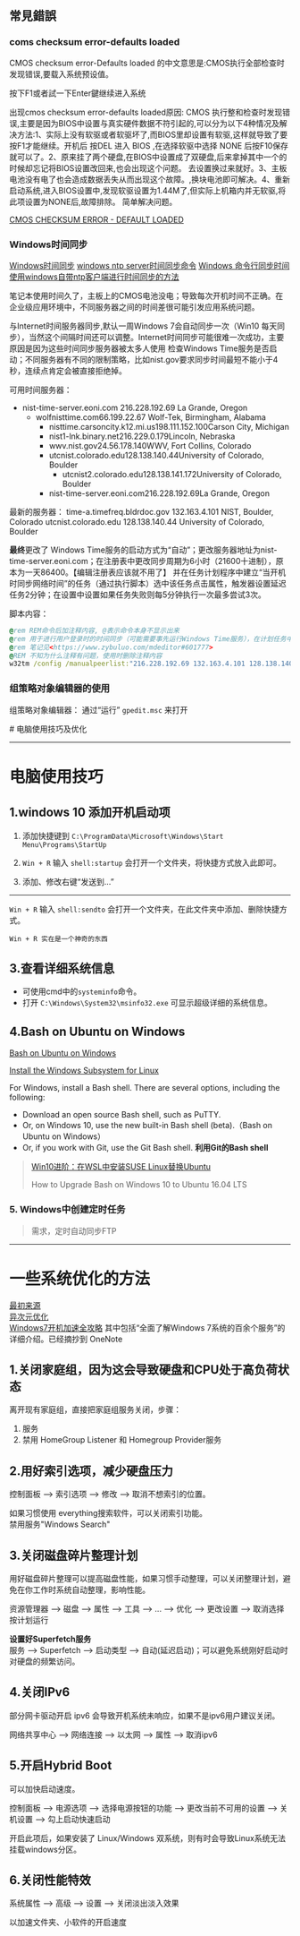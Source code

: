 

## 常見錯誤

### coms checksum error-defaults loaded
CMOS checksum error-Defaults loaded 的中文意思是:CMOS执行全部检查时发现错误,要载入系统预设值。

按下F1或者試一下Enter鍵继续进入系统

出现cmos checksum error-defaults loaded原因: CMOS 执行整和检查时发现错误,主要是因为BIOS中设置与真实硬件数据不符引起的,可以分为以下4种情况及解决方法:1、实际上没有软驱或者软驱坏了,而BIOS里却设置有软驱,这样就导致了要按F1才能继续。开机后 按DEL 进入 BIOS ,在选择软驱中选择 NONE 后按F10保存就可以了。2、原来挂了两个硬盘,在BIOS中设置成了双硬盘,后来拿掉其中一个的时候却忘记将BIOS设置改回来,也会出现这个问题。 去设置换过来就好。3、主板电池没有电了也会造成数据丢失从而出现这个故障。,换块电池即可解决。4、重新启动系统,进入BIOS设置中,发现软驱设置为1.44M了,但实际上机箱内并无软驱,将此项设置为NONE后,故障排除。 简单解决问题。

[CMOS CHECKSUM ERROR - DEFAULT LOADED](http://ccm.net/faq/618-cmos-checksum-error-default-loaded)



### Windows时间同步

[Windows时间同步](http://www.metsky.com/archives/439.html  "推荐")
[windows ntp server时间同步命令](http://www.360doc.com/content/11/0718/17/3804236_134325057.shtml)
[Windows 命令行同步时间](http://madman.blog.51cto.com/62132/690077)
[使用windows自带ntp客户端进行时间同步的方法](http://blog.csdn.net/maryzhao1985/article/details/6721489)

笔记本使用时间久了，主板上的CMOS电池没电；导致每次开机时间不正确。在企业级应用环境中，不同服务器之间的时间差很可能引发应用系统问题。

与Internet时间服务器同步,默认一周Windows 7会自动同步一次（Win10 每天同步），当然这个间隔时间还可以调整。Internet时间同步可能很难一次成功，主要原因是因为这些时间同步服务器被太多人使用
检查Windows Time服务是否启动；不同服务器有不同的限制策略，比如nist.gov要求同步时间最短不能小于4秒，连续点肯定会被直接拒绝掉。




可用时间服务器：

- nist-time-server.eoni.com	216.228.192.69	La Grande, Oregon
  - wolfnisttime.com66.199.22.67	Wolf-Tek, Birmingham, Alabama
    - nisttime.carsoncity.k12.mi.us198.111.152.100Carson City, Michigan
    - nist1-lnk.binary.net216.229.0.179Lincoln, Nebraska
    - wwv.nist.gov24.56.178.140WWV, Fort Collins, Colorado
    - utcnist.colorado.edu128.138.140.44University of Colorado, Boulder
      - utcnist2.colorado.edu128.138.141.172University of Colorado, Boulder
    - nist-time-server.eoni.com216.228.192.69La Grande, Oregon


最新的服务器：
time-a.timefreq.bldrdoc.gov	132.163.4.101	NIST, Boulder, Colorado
utcnist.colorado.edu	128.138.140.44	University of Colorado, Boulder


**最终**更改了 Windows Time服务的启动方式为“自动”；更改服务器地址为nist-time-server.eoni.com；在注册表中更改同步周期为6小时（21600十进制），原本为一天86400。【编辑注册表应该就不用了】
并在任务计划程序中建立“当开机时同步网络时间”的任务（通过执行脚本）选中该任务点击属性，触发器设置延迟任务2分钟；在设置中设置如果任务失败则每5分钟执行一次最多尝试3次。

脚本内容：
```bat
@rem REM命令后加注释内容, @表示命令本身不显示出来
@rem 用于进行用户登录时的时间同步（可能需要事先运行Windows Time服务），在计划任务中进行添加
@rem 笔记见<https://www.zybuluo.com/mdeditor#601777>
@REM 不知为什么注释有问题，使用时删除注释内容
w32tm /config /manualpeerlist:"216.228.192.69 132.163.4.101 128.138.140.44"  /syncfromflags:manual  /update
```



### 组策略对象编辑器的使用
组策略对象编辑器： 通过“运行” `gpedit.msc` 来打开



﻿# 电脑使用技巧及优化

---



电脑使用技巧
==============================


1.windows 10 添加开机启动项
------------------------------------

1. 添加快捷键到 `C:\ProgramData\Microsoft\Windows\Start Menu\Programs\StartUp `     
2. `Win + R` 输入 `shell:startup` 会打开一个文件夹，将快捷方式放入此即可。     



2. 添加、修改右键“发送到...”
-------------------------------------------------

`Win + R` 输入 `shell:sendto` 会打开一个文件夹，在此文件夹中添加、删除快捷方式。   


```
Win + R 实在是一个神奇的东西
```


3.查看详细系统信息
-------------------------------------

- 可使用cmd中的`systeminfo`命令。
- 打开 `‪C:\Windows\System32\msinfo32.exe` 可显示超级详细的系统信息。



4.Bash on Ubuntu on Windows
------------------------------------
[Bash on Ubuntu on Windows](https://msdn.microsoft.com/zh-cn/commandline/wsl/about)

[Install the Windows Subsystem for Linux](https://docs.microsoft.com/zh-cn/windows/wsl/install-win10)



For Windows, install a Bash shell. There are several options, including the following:

- Download an open source Bash shell, such as PuTTY.
- Or, on Windows 10, use the new built-in Bash shell (beta).（Bash on Ubuntu on Windows）
- Or, if you work with Git, use the Git Bash shell. **利用Git的Bash shell**



> [Win10进阶：在WSL中安装SUSE Linux替换Ubuntu](https://www.ithome.com/html/win10/289012.htm)
>
> How to Upgrade Bash on Windows 10 to Ubuntu 16.04 LTS



### 5. Windows中创建定时任务

> 需求，定时自动同步FTP









------



一些系统优化的方法
============================

[最初来源](http://www.myhack58.com/Article/48/65/2014/50124.htm)  
[异次元优化](http://www.iplaysoft.com/windows8-you-hua-ji-qiao.html)  
[Windows7开机加速全攻略](http://www.win7china.com/html/5402.html "推荐") 其中包括“全面了解Windows 7系统的百余个服务”的详细介绍。已经摘抄到 OneNote  


1.关闭家庭组，因为这会导致硬盘和CPU处于高负荷状态
----------------------------------------------------

离开现有家庭组，直接把家庭组服务关闭，步骤：  
1. 服务  
2. 禁用 HomeGroup Listener 和 Homegroup Provider服务


2.用好索引选项，减少硬盘压力
-----------------------------

控制面板 --> 索引选项 --> 修改 --> 取消不想索引的位置。   

如果习惯使用 everything搜索软件，可以关闭索引功能。   
禁用服务"Windows Search"   


3.关闭磁盘碎片整理计划
-------------------------------

用好磁盘碎片整理可以提高磁盘性能，如果习惯手动整理，可以关闭整理计划，避免在你工作时系统自动整理，影响性能。   

资源管理器 --> 磁盘 --> 属性 --> 工具 --> ... --> 优化 --> 更改设置 --> 取消选择按计划运行   

**设置好Superfetch服务**    
服务  -->  Superfetch --> 启动类型 --> 自动(延迟启动)；可以避免系统刚好启动时对硬盘的频繁访问。   


4.关闭IPv6
---------------------

部分网卡驱动开启 ipv6 会导致开机系统未响应，如果不是ipv6用户建议关闭。  

网络共享中心 --> 网络连接 --> 以太网 --> 属性 --> 取消ipv6  


5.开启Hybrid Boot
---------------------------

可以加快启动速度。  

控制面板 --> 电源选项 --> 选择电源按钮的功能 --> 更改当前不可用的设置 --> 关机设置 --> 勾上启动快速启动   

开启此项后，如果安装了 Linux/Windows 双系统，则有时会导致Linux系统无法挂载windows分区。  


6.关闭性能特效
------------------------

系统属性 --> 高级 --> 设置 --> 关闭淡出淡入效果   

以加速文件夹、小软件的开启速度  
